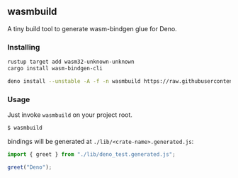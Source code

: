 ## wasmbuild

A tiny build tool to generate wasm-bindgen glue for Deno.

### Installing

```bash
rustup target add wasm32-unknown-unknown
cargo install wasm-bindgen-cli

deno install --unstable -A -f -n wasmbuild https://raw.githubusercontent.com/denoland/wasmbuild/main/main.ts
```

### Usage

Just invoke `wasmbuild` on your project root.

```bash
$ wasmbuild
```

bindings will be generated at `./lib/<crate-name>.generated.js`:

```typescript
import { greet } from "./lib/deno_test.generated.js";

greet("Deno");
```
